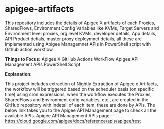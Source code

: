 # apigee-artifacts

This repository includes the details of Apigee X artifacts of each Proxies, SharedFlows, Environment Config Variables like KVMs, Target Servers and Environment level proxies, org level KVMs, developer details, App details, API Product detials, master proxy deploymnet details, all these are implemented using Apigee Managemnet APIs in PowerShell script with Github action workflow.

**Things to Focus:**
Apigee X
GitHub Actions WorkFlow
Apigee API Management APIs
PowerShell Script

**Explanation:**

This project includes extraction of Nightly Extraction of Apigee x Artifacts, the workflow will be triggered based on the scheduler basis (on specific time) using cron expressions, when the workflow executes the Proxies, SharedFlows and Environment cofig variables, etc., are created in the GitHub repository with indetail of each item, these are done by APIs. The below link takes you to the Apigee API Management page to check all the available APIs.
Apigee API Management APIs page -- https://cloud.google.com/apigee/docs/reference/apis/apigee/rest

